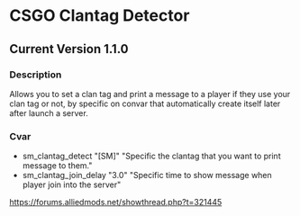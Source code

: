 # CSGO Clantag Detector

## Current Version 1.1.0

### Description
Allows you to set a clan tag and print a message to a player if they use your clan tag or not, by specific on convar that automatically create itself later after launch a server.

### Cvar
   - sm_clantag_detect "[SM]" "Specific the clantag that you want to print message to them."
   - sm_clantag_join_delay "3.0" "Specific time to show message when player join into the server"

https://forums.alliedmods.net/showthread.php?t=321445
